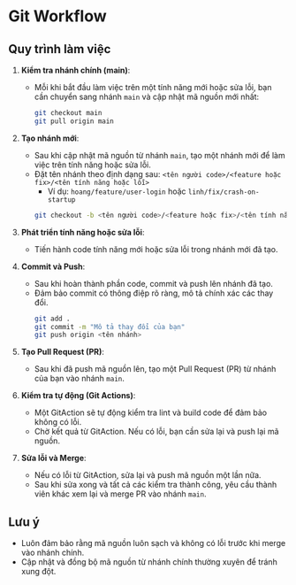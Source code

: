 # Git Workflow

## Quy trình làm việc

1. **Kiểm tra nhánh chính (main)**:
    - Mỗi khi bắt đầu làm việc trên một tính năng mới hoặc sửa lỗi, bạn cần chuyển sang nhánh `main`
      và cập nhật mã nguồn mới nhất:
      ```bash
      git checkout main
      git pull origin main
      ```

2. **Tạo nhánh mới**:
    - Sau khi cập nhật mã nguồn từ nhánh `main`, tạo một nhánh mới để làm việc trên tính năng hoặc
      sửa lỗi.
    - Đặt tên nhánh theo định dạng sau:
      `<tên người code>/<feature hoặc fix>/<tên tính năng hoặc lỗi>`
        - Ví dụ: `hoang/feature/user-login` hoặc `linh/fix/crash-on-startup`
      ```bash
      git checkout -b <tên người code>/<feature hoặc fix>/<tên tính năng hoặc lỗi>
      ```

3. **Phát triển tính năng hoặc sửa lỗi**:
    - Tiến hành code tính năng mới hoặc sửa lỗi trong nhánh mới đã tạo.

4. **Commit và Push**:
    - Sau khi hoàn thành phần code, commit và push lên nhánh đã tạo.
    - Đảm bảo commit có thông điệp rõ ràng, mô tả chính xác các thay đổi.
      ```bash
      git add .
      git commit -m "Mô tả thay đổi của bạn"
      git push origin <tên nhánh>
      ```

5. **Tạo Pull Request (PR)**:
    - Sau khi đã push mã nguồn lên, tạo một Pull Request (PR) từ nhánh của bạn vào nhánh `main`.

6. **Kiểm tra tự động (Git Actions)**:
    - Một GitAction sẽ tự động kiểm tra lint và build code để đảm bảo không có lỗi.
    - Chờ kết quả từ GitAction. Nếu có lỗi, bạn cần sửa lại và push lại mã nguồn.

7. **Sửa lỗi và Merge**:
    - Nếu có lỗi từ GitAction, sửa lại và push mã nguồn một lần nữa.
    - Sau khi sửa xong và tất cả các kiểm tra thành công, yêu cầu thành viên khác xem lại và merge
      PR vào nhánh `main`.

## Lưu ý

- Luôn đảm bảo rằng mã nguồn luôn sạch và không có lỗi trước khi merge vào nhánh chính.
- Cập nhật và đồng bộ mã nguồn từ nhánh chính thường xuyên để tránh xung đột.